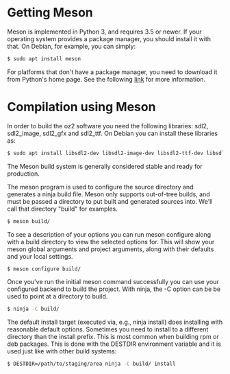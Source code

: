 # Getting Meson

Meson is implemented in Python 3, and requires 3.5 or newer. If your operating system provides a package manager, you should install it with that. On Debian, for example, you can simply:

```sh
$ sudo apt install meson
```

For platforms that don't have a package manager, you need to download it from Python's home page. See the following [link](https://mesonbuild.com/Getting-meson.html) for more information.

# Compilation using Meson

In order to build the oz2 software you need the following libraries: sdl2, sdl2_image, sdl2_gfx and sdl2_ttf. On Debian you can install these libraries as:

```sh
$ sudo apt install libsdl2-dev libsdl2-image-dev libsdl2-ttf-dev libsdl2-gfx-dev
```

The Meson build system is generally considered stable and ready for production.

The meson program is used to configure the source directory and generates a ninja build file. Meson only supports out-of-tree builds, and must be passed a directory to put built and generated sources into. We'll call that directory "build" for examples.

```sh
$ meson build/
```

To see a description of your options you can run meson configure along with a build directory to view the selected options for. This will show your meson global arguments and project arguments, along with their defaults and your local settings.

```sh
$ meson configure build/
```

Once you've run the initial meson command successfully you can use your configured backend to build the project. With ninja, the -C option can be be used to point at a directory to build.

```sh
$ ninja -C build/
```

The default install target (executed via, e.g., ninja install) does installing with reasonable default options. Sometimes you need to install to a different directory than the install prefix. This is most common when building rpm or deb packages. This is done with the DESTDIR environment variable and it is used just like with other build systems:

```sh
$ DESTDIR=/path/to/staging/area ninja -C build/ install
```
